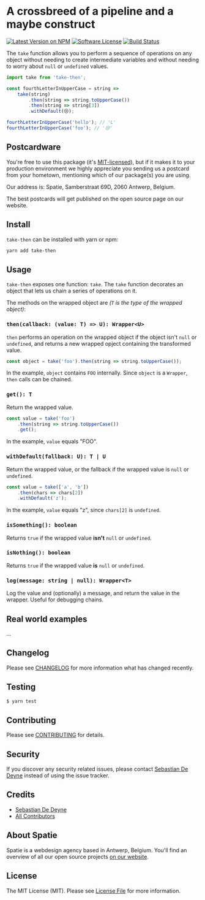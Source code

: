 # A crossbreed of a pipeline and a maybe construct

[![Latest Version on NPM](https://img.shields.io/npm/v/take-then.svg?style=flat-square)](https://npmjs.com/package/take-then)
[![Software License](https://img.shields.io/badge/license-MIT-brightgreen.svg?style=flat-square)](LICENSE.md)
[![Build Status](https://img.shields.io/travis/spatie/take-then/master.svg?style=flat-square)](https://travis-ci.org/spatie/take-then)

The `take` function allows you to perform a sequence of operations on any object without needing to create intermediate variables and without needing to worry about `null` or `undefined` values.

```js
import take from 'take-then';

const fourthLetterInUpperCase = string =>
    take(string)
        .then(string => string.toUpperCase())
        .then(string => string[3])
        .withDefault(😢);

fourthLetterInUpperCase('hello'); // 'L'
fourthLetterInUpperCase('foo'); // '😢'
```

## Postcardware

You're free to use this package (it's [MIT-licensed](LICENSE.md)), but if it makes it to your production environment we highly appreciate you sending us a postcard from your hometown, mentioning which of our package(s) you are using.

Our address is: Spatie, Samberstraat 69D, 2060 Antwerp, Belgium.

The best postcards will get published on the open source page on our website.

## Install

`take-then` can be installed with yarn or npm:

```bash
yarn add take-then
```

## Usage

`take-then` exposes one function: `take`. The `take` function decorates an object that lets us chain a series of operations on it.

The methods on the wrapped object are *(`T` is the type of the wrapped object)*:

### `then(callback: (value: T) => U): Wrapper<U>`

`then` performs an operation on the wrapped object if the object isn't `null` or `undefined`, and returns a new wrapped opject containing the transformed value.

```js
const object = take('foo').then(string => string.toUpperCase());
```

In the example, `object` contains `FOO` internally. Since `object` is a `Wrapper`, `then` calls can be chained.

### `get(): T`

Return the wrapped value.

```js
const value = take('foo')
    .then(string => string.toUpperCase())
    .get();
```

In the example, `value` equals "FOO".

### `withDefault(fallback: U): T | U`

Return the wrapped value, or the fallback if the wrapped value is `null` or `undefined`.

```js
const value = take(['a', 'b'])
    .then(chars => chars[2])
    .withDefault('z');
```

In the example, `value` equals "z", since `chars[2]` is `undefined`.

### `isSomething(): boolean`

Returns `true` if the wrapped value **isn't** `null` or `undefined`.

### `isNothing(): boolean`

Returns `true` if the wrapped value **is** `null` or `undefined`.

### `log(message: string | null): Wrapper<T>`

Log the value and (optionally) a message, and return the value in the wrapper. Useful for debugging chains.

## Real world examples

...

## Changelog

Please see [CHANGELOG](CHANGELOG.md) for more information what has changed recently.

## Testing

``` bash
$ yarn test
```

## Contributing

Please see [CONTRIBUTING](CONTRIBUTING.md) for details.

## Security

If you discover any security related issues, please contact [Sebastian De Deyne](https://github.com/sebastiandedeyne) instead of using the issue tracker.

## Credits

- [Sebastian De Deyne](https://github.com/sebastiandedeyne)
- [All Contributors](../../contributors)

## About Spatie
Spatie is a webdesign agency based in Antwerp, Belgium. You'll find an overview of all our open source projects [on our website](https://spatie.be/opensource).

## License

The MIT License (MIT). Please see [License File](LICENSE.md) for more information.
